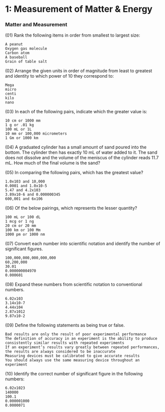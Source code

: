 # 1: Measurement of Matter & Energy

### Matter and Measurement

(01) Rank the following items in order from smallest to largest size:

    A peanut
    Oxygen gas molecule
    Carbon atom
    A baseball
    Grain of table salt

(02) Arrange the given units in order of magnitude from least to greatest and identity to which power of 10 they correspond to:

    Mega
    micro
    centi
    kilo
    nano

(03) In each of the following pairs, indicate which the greater value is:

    10 cm or 1000 mm
    1 g or .01 kg
    100 mL or 1L
    10 mm or 100,000 micrometers
    1 Gm or 1000 km

(04) A graduated cylinder has a small amount of sand poured into the bottom. The cylinder then has exactly 10 mL of water added to it. The sand does not dissolve and the volume of the meniscus of the cylinder reads 11.7 mL. How much of the final volume is the sand?

(05) In comparing the following pairs, which has the greatest value?

    1.0x103 and 10,000
    0.0001 and 1.0x10-5
    5.47 and 4.2x103
    3.89x10-6 and 0.000000345
    600,001 and 6x106

(06) Of the below pairings, which represents the lesser quantity?

    100 mL or 100 dL
    1 mcg or 1 ng
    20 cm or 20 mm
    100 km or 100 Mm
    1000 pm or 1000 nm

(07) Convert each number into scientific notation and identify the number of significant figures.

    100,000,000,000,000,000
    60,200,000
    30.01
    0.000000004970
    0.000601

(08) Expand these numbers from scientific notation to conventional numbers.

    6.02x103
    3.14x10-7
    4.44x104
    2.87x1012
    9.87x10-2

(09) Define the following statements as being true or false.

    Bad results are only the result of poor experimental performance
    The definition of accuracy in an experiment is the ability to produce consistently similar results with repeated experiments
    If an experiment’s results vary greatly between repeated performances, the results are always considered to be inaccurate
    Measuring devices must be calibrated to give accurate results
    You should always use the same measuring device throughout an experiment

(10) Identify the correct number of significant figure in the following numbers:

    6.02x1023
    140000
    100.1
    0.000001000
    0.0000071
